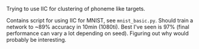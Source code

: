 Trying to use IIC for clustering of phoneme like targets.

Contains script for using IIC for MNIST, see `mnist_basic.py`. Should train a network to ~89% accuracy in 10min (1080ti). Best I've seen is 97% (final performance can vary a lot depending on seed). Figuring out why would probably be interesting.
